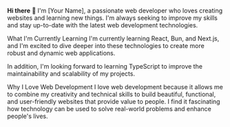 **Hi there** 👋
I'm [Your Name], a passionate web developer who loves creating websites and learning new things. I'm always seeking to improve my skills and stay up-to-date with the latest web development technologies.

What I'm Currently Learning
I'm currently learning React, Bun, and Next.js, and I'm excited to dive deeper into these technologies to create more robust and dynamic web applications.

In addition, I'm looking forward to learning TypeScript to improve the maintainability and scalability of my projects.

Why I Love Web Development
I love web development because it allows me to combine my creativity and technical skills to build beautiful, functional, and user-friendly websites that provide value to people. I find it fascinating how technology can be used to solve real-world problems and enhance people's lives.
